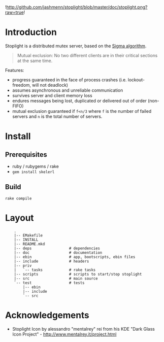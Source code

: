 !http://github.com/jashmenn/stoplight/blob/master/doc/stoplight.png?raw=true!

# Introduction

Stoplight is a distributed mutex server, based on the [Sigma algorithm](http://research.microsoft.com/pubs/69214/sigma_prdc05.pdf).

> Mutual exclusion: No two different clients are in their critical sections at the same time.

Features:

* progress guaranteed in the face of process crashes (i.e. lockout-freedom, will not deadlock)
* assumes asynchronous and unreliable communication 
* survives server and client memory loss
* endures messages being lost, duplicated or delivered out of order (non-FIFO)
* mutual exclusion guaranteed if `f<n/3` where `f` is the number of failed servers and `n` is the total number of servers.

# Install

## Prerequisites

* ruby / rubygems / rake
* `gem install skelerl`

## Build

    rake compile


# Layout

        .
        |-- EMakefile
        |-- INSTALL
        |-- README.mkd
        |-- deps                 # dependencies
        |-- doc                  # documentation
        |-- ebin                 # app, bootscripts, ebin files
        |-- include              # headers 
        |-- priv
        |   `-- tasks            # rake tasks
        |-- scripts              # scripts to start/stop stoplight
        |-- src                  # main source
        `-- test                 # tests
            |-- ebin
            |-- include
            `-- src
        

# Acknowledgements 
* Stoplight Icon by alessandro "mentalrey" rei from his KDE "Dark Glass Icon Project" - http://www.mentalrey.it/project.html